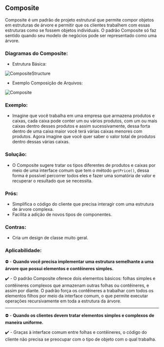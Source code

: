 ## Composite

Composite é um padrão de projeto estrutural que permite compor objetos em estruturas de árvore e permitir que os clientes trabalhem com essas estruturas como se fossem objetos individuais.  O padrão Composite só faz sentido quando seu modelo de negócios pode ser representado como uma árvore.

### Diagramas do Composite:
* Estrutura Básica:

![CompositeStructure](https://refactoring.guru/images/patterns/diagrams/composite/structure.png)

* Exemplo Composição de Arquivos:

![Composite](https://brizeno.files.wordpress.com/2011/09/composite.png)

### Exemplo:
 - Imagine que você trabalha em uma empresa que armazena produtos e caixas, cada caixa pode conter um ou vários produtos, com um ou mais caixas dentro desses produtos e assim sucessivamente, dessa forta dentro de uma caixa maior você terá várias caixas menores com produtos. Agora imagine que você quer saber o valor total de produtos dentro dessas várias caixas.

### Solução:
 - O Composite sugere tratar os tipos diferentes de produtos e caixas por meio de uma interface comum que tem o método `getPrice()`, dessa forma é possível percorrer todos eles e fazer uma somatória de valor e recuperar o resultado que se necessita.

### Prós:
 - Simplifica o código do cliente que precisa interagir com uma estrutura de árvore complexa.
 - Facilita a adição de novos tipos de componentes.

### Contras:
 - Cria um design de classe muito geral.

### Aplicabilidade:
 :no_entry: - __Quando você precisa implementar uma estrutura semelhante a uma árvore que possui elementos e contêineres simples.__

 :heavy_check_mark: - O padrão Composite oferece dois elementos básicos: folhas simples e contêineres complexos que armazenam outras folhas ou contêineres, e assim por diante. O padrão força os contêineres a trabalhar com todos os elementos filhos por meio da interface comum, o que permite executar operações recursivamente em toda a estrutura da árvore.

 ---

 :no_entry: - __Quando os clientes devem tratar elementos simples e complexos de maneira uniforme.__

 :heavy_check_mark: - Graças à interface comum entre folhas e contêineres, o código do cliente não precisa se preocupar com o tipo de objeto com o qual trabalha.